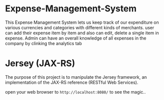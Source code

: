 # Expense-Management-System


This Expense Management System lets us keep track of our expenditure on various currencies and categories with different kinds of merchants. 
user can add their expense item by item and also can edit, delete a single item in expense.
Admin can have an overall knowledge of all expenses in the company by clinking the analytics tab


Jersey (JAX-RS) 
==============================================================

The purpose of this project is to manipulate the Jersey framework, an
implementation of the JAX-RS reference (RESTful Web Services). 


open your web browser to `http://localhost:8080/` to see the magic..
